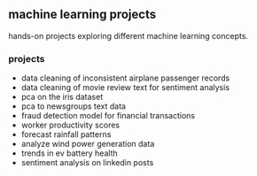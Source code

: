 ## machine learning projects

hands-on projects exploring different machine learning concepts. 

### projects

* data cleaning of inconsistent airplane passenger records
* data cleaning of movie review text for sentiment analysis
* pca on the iris dataset
* pca to newsgroups text data
* fraud detection model for financial transactions
* worker productivity scores
* forecast rainfall patterns
* analyze wind power generation data
* trends in ev battery health
* sentiment analysis on linkedin posts

